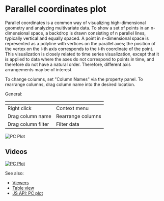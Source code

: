 <!-- TITLE: Parallel coordinates plot -->
<!-- SUBTITLE: -->

# Parallel coordinates plot

Parallel coordinates is a common way of visualizing high-dimensional geometry and analyzing multivariate data. To show a
set of points in an n-dimensional space, a backdrop is drawn consisting of n parallel lines, typically vertical and
equally spaced. A point in n-dimensional space is represented as a polyline with vertices on the parallel axes; the
position of the vertex on the i-th axis corresponds to the i-th coordinate of the point. This visualization is closely
related to time series visualization, except that it is applied to data where the axes do not correspond to points in
time, and therefore do not have a natural order. Therefore, different axis arrangements may be of interest.

To change columns, set "Column Names" via the property panel. To rearrange columns, drag column name into the desired
location.

General:

| []()               |                   |
|--------------------|-------------------|
| Right click        | Context menu      |
| Drag column name   | Rearrange columns |
| Drag column filter | Filter data       |

![PC Plot](../../uploads/gifs/pc-plot.gif "PC Plot")

## Videos

[![PC Plot](../../uploads/youtube/visualizations2.png "Open on Youtube")](https://www.youtube.com/watch?v=7MBXWzdC0-I&t=1798s)

See also:

* [Viewers](../viewers.md)
* [Table view](../../overview/table-view.md)
* [JS API: PC plot](https://public.datagrok.ai/js/samples/ui/viewers/types/pc-plot)
